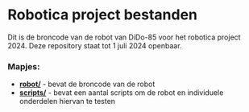 # Robotica project bestanden

Dit is de broncode van de robot van DiDo-85 voor het robotica project 2024. Deze repository staat tot 1 juli 2024 openbaar.

### Mapjes:
- [**robot/**](./robot/) - bevat de broncode van de robot
- [**scripts/**](./scripts/) - bevat een aantal scripts om de robot en individuele onderdelen hiervan te testen
